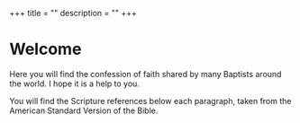 +++
title = ""
description = ""
+++

# Welcome

Here you will find the confession of faith shared by many Baptists around the world. I hope it is a help to you.

You will find the Scripture references below each paragraph, taken from the American Standard Version of the Bible. 
